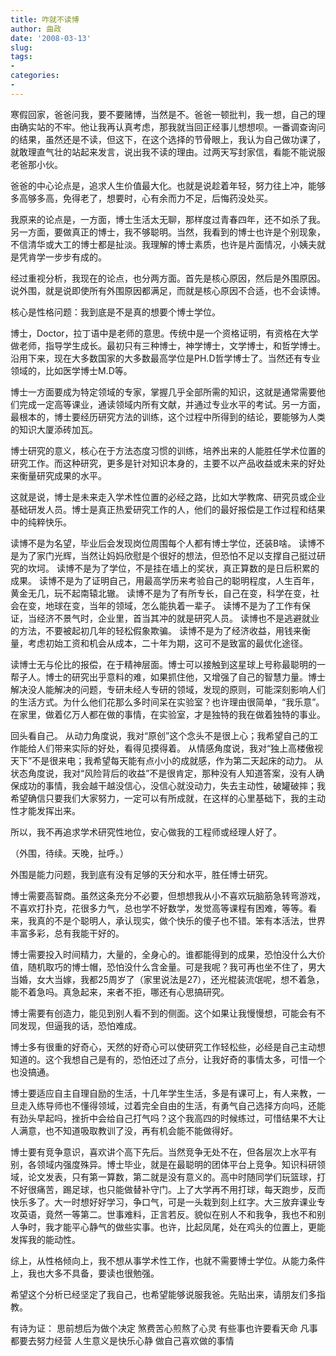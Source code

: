 ```yaml
---
title: 咋就不读博
author: 曲政
date: '2008-03-13'
slug: 
tags:
- 
categories:
- 
---
```


寒假回家，爸爸问我，要不要赌博，当然是不。爸爸一顿批判，我一想，自己的理由确实站的不牢。他让我再认真考虑，那我就当回正经事儿想想呗。一番调查询问的结果，虽然还是不读，但这下，在这个选择的节骨眼上，我认为自己做功课了，就敢理直气壮的站起来发言，说出我不读的理由。过两天写封家信，看能不能说服老爸那小伙。 

爸爸的中心论点是，追求人生价值最大化。也就是说趁着年轻，努力往上冲，能够多高够多高，免得老了，想要时，心有余而力不足，后悔药没处买。 

我原来的论点是，一方面，博士生活太无聊，那样度过青春四年，还不如杀了我。另一方面，要做真正的博士，我不够聪明。当然，我看到的博士也许是个别现象，不信清华或大工的博士都是扯淡。我理解的博士素质，也许是片面情况，小姨夫就是凭肯学一步步有成的。 

经过重视分析，我现在的论点，也分两方面。首先是核心原因，然后是外围原因。说外围，就是说即使所有外围原因都满足，而就是核心原因不合适，也不会读博。 

核心是性格问题：我到底是不是真的想要个博士学位。 

博士，Doctor，拉丁语中是老师的意思。传统中是一个资格证明，有资格在大学做老师，指导学生成长。最初只有三种博士，神学博士，文学博士，和哲学博士。沿用下来，现在大多数国家的大多数最高学位是PH.D哲学博士了。当然还有专业领域的，比如医学博士M.D等。 

博士一方面要成为特定领域的专家，掌握几乎全部所需的知识，这就是通常需要他们完成一定高等课业，通读领域内所有文献，并通过专业水平的考试。另一方面，最根本的，博士要经历研究方法的训练，这个过程中所得到的结论，要能够为人类的知识大厦添砖加瓦。 

博士研究的意义，核心在于方法态度习惯的训练，培养出来的人能胜任学术位置的研究工作。而这种研究，更多是针对知识本身的，主要不以产品收益或未来的好处来衡量研究成果的水平。 

这就是说，博士是未来走入学术性位置的必经之路，比如大学教席、研究员或企业基础研发人员。博士是真正热爱研究工作的人，他们的最好报偿是工作过程和结果中的纯粹快乐。 

读博不是为名望，毕业后会发现岗位周围每个人都有博士学位，还装B啥。 
读博不是为了家门光辉，当然让妈妈欣慰是个很好的想法，但恐怕不足以支撑自己挺过研究的坎坷。 
读博不是为了学位，不是挂在墙上的奖状，真正算数的是日后积累的成果。 
读博不是为了证明自己，用最高学历来考验自己的聪明程度，人生百年，黄金无几，玩不起南辕北辙。 
读博不是为了有所专长，自己在变，科学在变，社会在变，地球在变，当年的领域，怎么能执着一辈子。 
读博不是为了工作有保证，当经济不景气时，企业里，首当其冲的就是研究人员。 
读博也不是逃避就业的方法，不要被起初几年的轻松假象欺骗。 
读博不是为了经济收益，用钱来衡量，考虑初始工资和机会从成本，二十年为期，这可不是致富的最优化途径。 

读博士无与伦比的报偿，在于精神层面。博士可以接触到这星球上号称最聪明的一帮子人。博士的研究出乎意料的难，如果抓住他，又增强了自己的智慧力量。博士解决没人能解决的问题，专研未经人专研的领域，发现的原则，可能深刻影响人们的生活方式。为什么他们花那么多时间呆在实验室？也许理由很简单，“我乐意”。在家里，做着亿万人都在做的事情，在实验室，才是独特的我在做着独特的事业。 

回头看自己。 
从动力角度说，我对“原创”这个念头不是很上心；我希望自己的工作能给人们带来实际的好处，看得见摸得着。 
从情感角度说，我对“独上高楼傲视天下”不是很来电；我希望每天能有点小小的成就感，作为第二天起床的动力。 
从状态角度说，我对“风险背后的收益”不是很肯定，那种没有人知道答案，没有人确保成功的事情，我会越干越没信心，没信心就没动力，失去主动性，破罐破摔；我希望确信只要我们大家努力，一定可以有所成就，在这样的心里基础下，我的主动性才能发挥出来。 

所以，我不再追求学术研究性地位，安心做我的工程师或经理人好了。 

（外围，待续。天晚，扯呼。） 

外围是能力问题，我到底有没有足够的天分和水平，胜任博士研究。 

博士需要高智商。虽然这条充分不必要，但想想我从小不喜欢玩脑筋急转弯游戏，不喜欢打扑克，花很多力气，总也学不好数学，发觉高等课程有困难，等等。看来，我真的不是个聪明人，承认现实，做个快乐的傻子也不错。笨有本活法，世界丰富多彩，总有我能干好的。 

博士需要投入时间精力，大量的，全身心的。谁都能得到的成果，恐怕没什么大价值，随机取巧的博士帽，恐怕没什么含金量。可是我呢？我可再也坐不住了，男大当婚，女大当嫁，我都25周岁了（家里说法是27），还光棍装流氓呢，想不着急，能不着急吗。真急起来，来者不拒，哪还有心思搞研究。 

博士需要有创造力，能见到别人看不到的侧面。这个如果让我慢慢想，可能会有不同发现，但逼我的话，恐怕难成。 

博士多有很重的好奇心，天然的好奇心可以使研究工作轻松些，必经是自己主动想知道的。这个我想自己是有的，恐怕还过了点分，让我好奇的事情太多，可惜一个也没搞通。 

博士要适应自主自理自励的生活，十几年学生生活，多是有课可上，有人来教，一旦走入练导师也不懂得领域，过着完全自由的生活，有勇气自己选择方向吗，还能有劲头早起吗，挫折中会给自己打气吗？这个我高四的时候练过，可惜结果不大让人满意，也不知道吸取教训了没，再有机会能不能做得好。 

博士要有竞争意识，喜欢讲个高下先后。当然竞争无处不在，但各层次上水平有别，各领域内强度殊异。博士毕业，就是在最聪明的团体平台上竞争。知识科研领域，论文发表，只有第一算数，第二就是没有意义的。高中时随同学们玩篮球，打不好很痛苦，踢足球，也只能做替补守门。上了大学再不用打球，每天跑步，反而快乐多了。大一时想好好学习，争口气，可是一头栽到刻上红字。大三放弃课业专攻英语，竟然一等第二。世事难料，正言若反。貌似在别人不和我争，我也不和别人争时，我才能平心静气的做些实事。也许，比起凤尾，处在鸡头的位置上，更能发挥我的能动性。 

综上，从性格倾向上，我不想从事学术性工作，也就不需要博士学位。从能力条件上，我也大多不具备，要读也很勉强。 

希望这个分析已经坚定了我自己，也希望能够说服我爸。先贴出来，请朋友们多指教。 

有诗为证： 
思前想后为做个决定 
煞费苦心煎熬了心灵 
有些事也许要看天命 
凡事都要去努力经营 
人生意义是快乐心静 
做自己喜欢做的事情                                                                                            